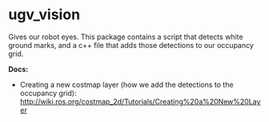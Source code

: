 # ugv_vision
Gives our robot eyes. This package contains a script that detects white ground marks, and a c++ file that adds those detections to our occupancy grid.


**Docs:**
- Creating a new costmap layer (how we add the detections to the occupancy grid): http://wiki.ros.org/costmap_2d/Tutorials/Creating%20a%20New%20Layer
